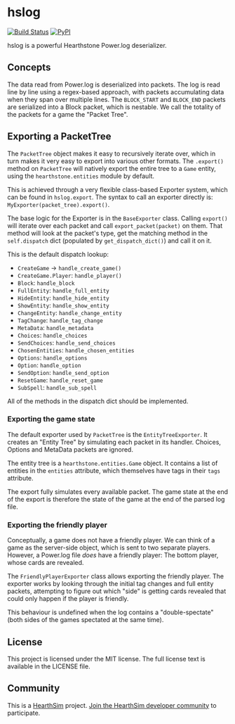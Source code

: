 # hslog

[![Build Status](https://travis-ci.com/HearthSim/python-hslog.svg?branch=master)](https://travis-ci.com/HearthSim/python-hslog)
[![PyPI](https://img.shields.io/pypi/v/hslog.svg)](https://pypi.org/project/hslog/)

hslog is a powerful Hearthstone Power.log deserializer.


## Concepts

The data read from Power.log is deserialized into packets.
The log is read line by line using a regex-based approach, with packets
accumulating data when they span over multiple lines.
The `BLOCK_START` and `BLOCK_END` packets are serialized into a Block packet,
which is nestable.
We call the totality of the packets for a game the "Packet Tree".


## Exporting a PacketTree

The `PacketTree` object makes it easy to recursively iterate over, which in
turn makes it very easy to export into various other formats. The `.export()`
method on `PacketTree` will natively export the entire tree to a `Game` entity,
using the `hearthstone.entities` module by default.

This is achieved through a very flexible class-based Exporter system, which can
be found in `hslog.export`.
The syntax to call an exporter directly is: `MyExporter(packet_tree).export()`.

The base logic for the Exporter is in the `BaseExporter` class.
Calling `export()` will iterate over each packet and call `export_packet(packet)`
on them. That method will look at the packet's type, get the matching method in
the `self.dispatch` dict (populated by `get_dispatch_dict()`) and call it on it.

This is the default dispatch lookup:

* `CreateGame` -> `handle_create_game()`
* `CreateGame.Player`: `handle_player()`
* `Block`: `handle_block`
* `FullEntity`: `handle_full_entity`
* `HideEntity`: `handle_hide_entity`
* `ShowEntity`: `handle_show_entity`
* `ChangeEntity`: `handle_change_entity`
* `TagChange`: `handle_tag_change`
* `MetaData`: `handle_metadata`
* `Choices`: `handle_choices`
* `SendChoices`: `handle_send_choices`
* `ChosenEntities`: `handle_chosen_entities`
* `Options`: `handle_options`
* `Option`: `handle_option`
* `SendOption`: `handle_send_option`
* `ResetGame`: `handle_reset_game`
* `SubSpell`: `handle_sub_spell`

All of the methods in the dispatch dict should be implemented.


### Exporting the game state

The default exporter used by `PacketTree` is the `EntityTreeExporter`. It
creates an "Entity Tree" by simulating each packet in its handler. Choices,
Options and MetaData packets are ignored.

The entity tree is a `hearthstone.entities.Game` object. It contains a list of
entities in the `entities` attribute, which themselves have tags in their `tags`
attribute.

The export fully simulates every available packet. The game state at the end of
the export is therefore the state of the game at the end of the parsed log file.


### Exporting the friendly player

Conceptually, a game does not have a friendly player. We can think of a game as
the server-side object, which is sent to two separate players.
However, a Power.log file *does* have a friendly player: The bottom player, whose
cards are revealed.

The `FriendlyPlayerExporter` class allows exporting the friendly player. The
exporter works by looking through the initial tag changes and full entity
packets, attempting to figure out which "side" is getting cards revealed that
could only happen if the player is friendly.

This behaviour is undefined when the log contains a "double-spectate" (both sides
of the games spectated at the same time).


## License

This project is licensed under the MIT license. The full license text is
available in the LICENSE file.


## Community

This is a [HearthSim](https://hearthsim.info) project.
[Join the HearthSim developer community](https://hearthsim.info/join/) to participate.
